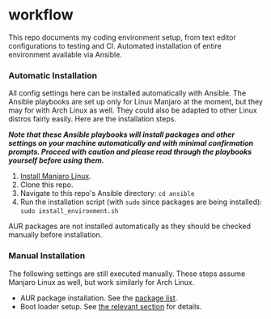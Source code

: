 # workflow
This repo documents my coding environment setup, from text editor
configurations to testing and CI. Automated installation of entire environment
available via Ansible.

### Automatic Installation
All config settings here can be installed automatically with Ansible. The
Ansible playbooks are set up only for Linux Manjaro at the moment, but they may
for with Arch Linux as well. They could also be adapted to other Linux distros
fairly easily. Here are the installation steps.

***Note that these Ansible
playbooks will install packages and other settings on your machine
automatically and with minimal confirmation prompts. Proceed with caution and
please read through the playbooks yourself before using them.***

1. [Install Manjaro Linux](https://manjaro.org/download/).
2. Clone this repo.
3. Navigate to this repo's Ansible directory: `cd ansible`
4. Run the installation script (with `sudo` since packages are being
installed): `sudo install_environment.sh`

AUR packages are not installed automatically as they should be checked manually
before installation.

### Manual Installation

The following settings are still executed manually. These steps assume Manjaro
Linux as well, but work similarly for Arch Linux.
* AUR package installation. See the [package list](ansible/lists/aur_package_list.yml).
* Boot loader setup. See
[the relevant section](environment/linux/README.md#boot-loader) for
details.
